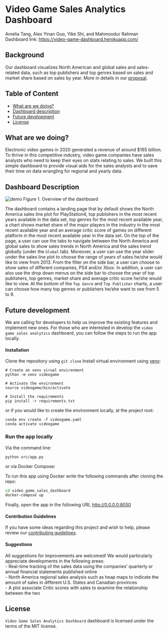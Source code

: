 Video Game Sales Analytics Dashboard
================
Amelia Tang, Alex Yinan Guo, Yike Shi, and Mahmoodur Rahman
<br>Dashboard link: https://video-game-dashboard.herokuapp.com/ 

## Background

Our dashboard visualizes North American and global sales and
sales-related data, such as top publishers and top genres based on sales
and market share based on sales by year. More in details in our
[proposal](https://github.com/UBC-MDS/video_game_sales_dashboard/blob/main/doc/proposal.md).

## Table of Content

-   [What are we doing?](#what-are-we-doing)
-   [Dashboard description](#dashboard-description)
-   [Future development](#future-development)
-   [License](#license)

## What are we doing?

Electronic video games in 2020 generated a revenue of around $165
billion. To thrive in this competitive industry, video game companies
have sales analysts who need to keep their eyes on stats relating to
sales. We built this simple dashboard to provide visual aids for the
sales analysts and to save their time on data wrangling for regional and
yearly data.

## Dashboard Description

![demo](./src/fig/demo_py.gif) Figure 1. Overview of the dashboard
</p>

The dashboard contains a landing page that by default shows the North
America sales line plot for PlayStation4, top publishers in the most
recent years available in the data set, top genres for the most recent
available year, a chart shows market share of the major players in the
industry in the most recent available year and an average critic score
of games on different platform in the most recent available year in the
data set. On the top of the page, a user can use the tabs to navigate
between the North America and global sales to show sales trends in North
America and the sales trend globally (under the `Global` tab). Moreover,
a user can use the year slider under the sales line plot to choose the
range of years of sales he/she would like to view from 2013. From the
filter on the side bar, a user can choose to show sales of different
companies, PS4 and/or Xbox. In addition, a user can also use the drop
down menus on the side bar to choose the year of top publishers, top
genres, market share and average critic score he/she would like to view.
At the bottom of the `Top Genre` and `Top Publisher` charts, a user can
choose how many top genres or publishers he/she want to see from 5 to 9.

## Future development

We are calling for developers to help us improve the existing features
and implement new ones. For those who are interested in develop the
`video game sales analytics` dashboard, you can follow the steps to run
the app locally.

#### Installation

Clone the repository using `git clone` Install virtual environment using
[venv](https://docs.python.org/3/library/venv.html):

    # Create an venv virual environment 
    python -m venv videogame 

    # Activate the environment 
    source videogame/bin/activate 

    # Install the requirements 
    pip install -r requirements.txt

or if you would like to create the environment locally, at the project
root:

    conda env create -f videogame.yaml
    conda activate videogame

### Run the app locally

Via the command line: 
```
python src/app.py
```
or via Docker Compose: 

To run this app using Docker write the following commands after cloning the repo:

```bash
cd video_game_sales_dashboard
docker-compose up
```
Finally, open the app in the following URL http://0.0.0.0:8050


#### Contribution Guidelines

If you have some ideas regarding this project and wish to help, please
review our [contributing guidelines](CONTRIBUTING.md).

#### Suggestions

All suggestions for improvements are welcomed! We would particularly
appreciate developments in the following areas: <br>- Real-time tracking
of the sales data using the companies’ quarterly or annual financial
statements published online <br>- North America regional sales analysis
such as heap maps to indicate the amount of sales in different U.S.
States and Canadian provinces <br>- A plot associate Critic scores with
sales to examine the relationship between the two

## License

`Video Game Sales Analytics Dashboard` dashboard is licensed under the
terms of the MIT license.

